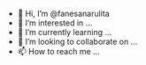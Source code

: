- 👋 Hi, I’m @fanesanarulita
- 👀 I’m interested in ...
- 🌱 I’m currently learning ...
- 💞️ I’m looking to collaborate on ...
- 📫 How to reach me ...

<!---
fanesanarulita/fanesanarulita is a ✨ special ✨ repository because its `README.md` (this file) appears on your GitHub profile.
You can click the Preview link to take a look at your changes.
--->
